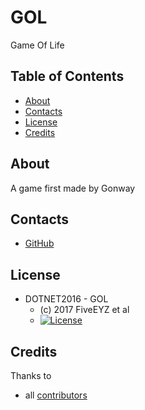 # GOL
Game Of Life

## Table of Contents

* [About](#about)
* [Contacts](#contacts)
* [License](#license)
* [Credits](#credits)

## About

A game first made by Gonway

## Contacts

* [GitHub](https://github.com/DOTNET2016)

## License

* DOTNET2016 - GOL
  - (c) 2017 FiveEYZ et al
  - [![License](https://img.shields.io/badge/License-MIT-red.svg?style=flat-square)](http://opensource.org/licenses/MIT)
  
 ## Credits

Thanks to
 
* all [contributors](https://github.com/DOTNET2016/graphs/contributors)
